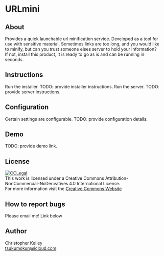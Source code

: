 URLmini
==========

About
----------
Provides a quick launchable url minification service.
Developed as a tool for use with sensitive material.
Sometimes links are too long, and you would like to
minify, but can you trust someone elses server to hold
your information? If not, install this product, it is
ready to go as is and can be running in seconds.

Instructions
----------
Run the installer.
TODO: provide installer instructions.
Run the server.
TODO: provide server instructions.

Configuration
----------
Certain settings are configurable.
TODO: provide configuration details.

Demo
----------
TODO: provide demo link.

License
----------
[![CCLegal](http://i.creativecommons.org/l/by-nc-nd/4.0/88x31.png "CC BY-NC-ND Legal Code")](http://creativecommons.org/licenses/by-nc-nd/4.0/deed.en_US "Creative Commons License")<br/>
This work is licensed under a Creative Commons Attribution-NonCommercial-NoDerivatives 4.0 International License.<br/>
For more information visit the [Creative Commons Website]

How to report bugs
----------
Please email me! Link below

Author
---
Christopher Kelley<br/>
[tsukumokun@icloud.com](mailto:tsukumokun@icloud.com)



[Creative Commons Website]:http://creativecommons.org/choose/ "Creative Commons Website"

